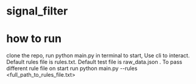 # signal_filter
# how to run
clone the repo, run python main.py in terminal to start, Use cli to interact. Default rules file is rules.txt. Default test file is raw_data.json . To pass different rule file on start run python main.py --rules <full_path_to_rules_file.txt>
